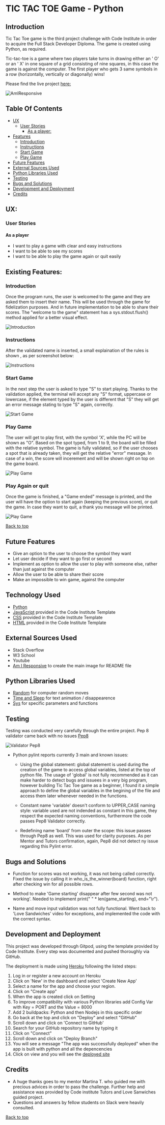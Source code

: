 # TIC TAC TOE Game - Python

## Introduction

Tic Tac Toe game is the third project challenge with Code Institute in order to acquire the Full Stack Developer Diploma. The game is created using Python, as required.

Tic-tac-toe is a game where two players take turns in drawing either an ' O' or an ' X' in one square of a grid consisting of nine squares, in this case the game is against the computer.
The first player who gets 3 same symbols in a row (horizontally, vertically or diagonally) wins!

Please find the live project [here:](https://p3-tic-tac-toe.herokuapp.com/) 

![AmIResponsive](images/amiresponsive.png)

## Table Of Contents

+ [UX](#ux "UX")
  + [User Stories](#userstories "User Stories")
    + [As a player:](#first-time-user "As a player")
+ [Features](#features "Features")  
  + [Introduction](#Introduction "Introduction")
  + [Instructions](#Instructions "Instructions") 
  + [Start Game](#Start-Game "Start Game")
  + [Play Game](#Start-Game "Play Game")
+ [Future Features](#future-features "Future Features") 
+ [External Sources Used](#external-sources-used "External Sources Used")  
+ [Python Libraries Used](#python-libraries-used "Python Libraries Used")  
+ [Testing](#testing "Testing")
+ [Bugs and Solutions](#bugs-and-solutions "Bugs and Solutions")
+ [Development and Deployment](#development-and-deployment "Development and Deployment")
+ [Credits](#Credits "Credits")


## UX:
### User Stories
#### As a player

- I want to play a game with clear and easy instructions
- I want to be able to see my scores
- I want to be able to play the game again or quit easily    

## Existing Features:

### Introduction

Once the program runs, the user is welcomed to the game and they are asked them to insert their name. This will be used through the game for fidelization purposes. And in future implementation to be able to share their scores.
The "welcome to the game" statement has a sys.stdout.flush() method applied for a better visual effect.

![Introduction](images/introduction-screenshot.png) 

### Instructions

After the validated name is inserted, a small explaination of the rules is shown , as per screenshot below:

![Instructions](images/instructions.png) 


### Start Game

In the next step the user is asked to type "S" to start playing. Thanks to the validation applied, the terminal will accept any "S" format, uppercase or lowercase, if the element typed by the user is different that "S" they will get an error message stating to type "S" again, correctly.

![Start Game](images/start-game.png) 


### Play Game

The user will get to play first, with the symbol 'X', while the PC will be shown as "O". Based on the spot typed, from 1 to 9, the board will be filled with the relative symbol.
The game is fully validated, so if the user chooses a spot that is already taken, they will get the relative "error" message. In case of a win, the score will incerement and will be shown right on top on the game board.

![Play Game](images/play-game.png)


### Play Again or quit

Once the game is finished, a "Game ended" message is printed, and the user will have the option to start again (keeping the previous score), or quit the game. In case they want to quit, a thank you message will be printed.


![Play Game](images/replay-quit.png)
 
[Back to top](#table-of-contents)


## Future Features

- Give an option to the user to choose the symbol they want
- Let user decide if they want to go first or second
- Implement as option to allow the user to play with someone else, rather than just against the computer
- Allow the user to be able to share their score
- Make an impossible to win game, against the computer


## Technology Used

 - [Python](https://www.python.org/) 
 - [JavaScript](https://www.javascript.com/) provided in the Code Institute Template
 - [CSS](https://en.wikipedia.org/wiki/CSS)  provided in the Code Institute Template
 - [HTML](https://en.wikipedia.org/wiki/HTML)  provided in the Code Institute Template


## External Sources Used

- Stack Overflow
- W3 School
- Youtube
- [Am I Responsive](https://ui.dev/amiresponsive) to create the main image for README file


## Python Libraries Used

- [Random](https://docs.python.org/3/library/random.html)  for computer random moves 
- [Time and Sleep](https://realpython.com/python-sleep/) for text animation / disappearence
- [Sys](https://docs.python.org/3/library/sys.html)  for specific parameters and functions


## Testing

Testing was conducted very carefully through the entire project. Pep 8 validator came back with no issues
[Pep8](http://pep8online.com/)

![Validator Pep8](images/pep8.png) 

- Python pylint reports currently 3 main and known issues:

  - Using the global statement: global statement is used during the creation of the game to access global variables, listed at the top of python file. The usage of 'global' is not fully recommended as it can make harder to detect bugs and issuees in a very big program, however building Tic Tac Toe game as a beginner, I found it a simple approach to define the global variables in the begining of the file and access them later whenever needed in the functions.

  - Constant name 'variable' doesn't conform to UPPER_CASE naming style: variable used are not indended as constant in this game, they respect the expected naming conventions, furthermore the code passes Pep8 Validator correctly.

  - Redefining  name 'board' from outer the scope: this issue passes through Pep8 as well. This was used for clarity purposes. As per Mentor and Tutors confirmation, again, Pep8 did not detect ny issue regarding this Pylint error.


## Bugs and Solutions

- Function for scores was not working, it was not being called correctly. Fixed the issue by calling it in  who_is_the_winner(board) function, right after checking win for all possible rows.

- Method to make 'Game starting' disappear after few second was not working'. Needed to implement print(" " * len(game_starting), end="\r").

- Name and move input validation was not fully functional. Went back to 'Love Sandwiches' video for exceptions, and implemented the code with the correct syntax.


## Development and Deployment

This project was developed through Gitpod, using the template provided by Code Institute. Every step was documented and pushed thoroughly via GitHub.

The deployment is made using [Heroku](https://www.heroku.com/) following the listed steps:

1. Log in or register a new account on Heroku
2. Click on 'New' in the dashboard and select 'Create New App'
3. Select a name for the app and choose your region.
4. Click on "Create app"
4. When the app is created click on Setting 
5. To improve compatibility with various Python libraries add  Config Var with Key = PORT and the Value = 8000 
5. Add 2 buildpacks: Python and then Nodejs in this specific order
6. Go back at the top and click on "Deploy" and select "GitHub"
7. Scroll down and click on 'Connect to GitHub'
8. Search for your GitHub repository name by typing it 
9. Click on "Connect"
10. Scroll down and click on "Deploy Branch"
11. You will see a message "The app was successfully deployed" when the app is built with python and all the depencencies
12. Click on view and you will see the [deployed site](https://p3-tic-tac-toe.herokuapp.com/)


## Credits

- A huge thanks goes to my mentor Martina T. who guided me with precious advices in order to pass the challenge. Further help and assistance was provided by Code institute Tutors and Love Sanwiches guided project.
- Questions and answers by fellow students on Slack were heavily consulted.

[Back to top](#table-of-contents)


